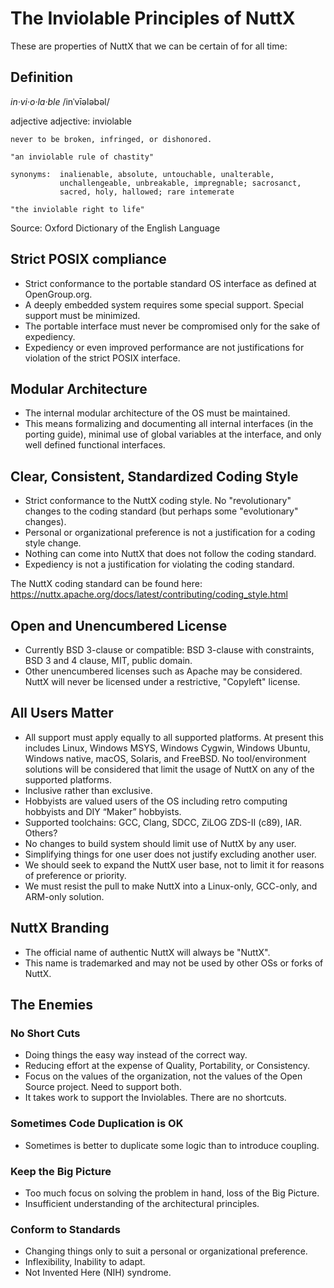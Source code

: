 # The Inviolable Principles of NuttX

These are properties of NuttX that we can be certain of for all time:

## Definition

*in·vi·o·la·ble*
/inˈvīələbəl/

adjective
adjective: inviolable

    never to be broken, infringed, or dishonored.

    "an inviolable rule of chastity"

    synonyms:  inalienable, absolute, untouchable, unalterable,
               unchallengeable, unbreakable, impregnable; sacrosanct,
               sacred, holy, hallowed; rare intemerate

    "the inviolable right to life"

Source: Oxford Dictionary of the English Language

## Strict POSIX compliance

  - Strict conformance to the portable standard OS interface as defined at
    OpenGroup.org.
  - A deeply embedded system requires some special support.  Special
    support must be minimized.
  - The portable interface must never be compromised only for the sake of
    expediency.
  - Expediency or even improved performance are not justifications for
    violation of the strict POSIX interface.

## Modular Architecture

  - The internal modular architecture of the OS must be maintained.
  - This means formalizing and documenting all internal interfaces (in the
    porting guide), minimal use of global variables at the interface, and
    only well defined functional interfaces.

## Clear, Consistent, Standardized Coding Style

  - Strict conformance to the NuttX coding style.  No "revolutionary"
    changes to the coding standard (but perhaps some "evolutionary"
    changes).
  - Personal or organizational preference is not a justification for a
    coding style change.
  - Nothing can come into NuttX that does not follow the coding standard.
  - Expediency is not a justification for violating the coding standard.

  The NuttX coding standard can be found here:
  https://nuttx.apache.org/docs/latest/contributing/coding_style.html

## Open and Unencumbered License

  - Currently BSD 3-clause or compatible:  BSD 3-clause with constraints,
    BSD 3 and 4 clause, MIT, public domain.
  - Other unencumbered licenses such as Apache may be considered.
    NuttX will never be licensed under a restrictive, "Copyleft" license.

## All Users Matter

  - All support must apply equally to all supported platforms.  At present
    this includes Linux, Windows MSYS, Windows Cygwin, Windows Ubuntu,
    Windows native, macOS, Solaris, and FreeBSD.  No tool/environment
    solutions will be considered that limit the usage of NuttX on any of
    the supported platforms.
  - Inclusive rather than exclusive.
  - Hobbyists are valued users of the OS including retro computing hobbyists
    and DIY “Maker” hobbyists.
  - Supported toolchains:  GCC, Clang, SDCC, ZiLOG ZDS-II (c89), IAR.
    Others?
  - No changes to build system should limit use of NuttX by any user.
  - Simplifying things for one user does not justify excluding another user.
  - We should seek to expand the NuttX user base, not to limit it for
    reasons of preference or priority.
  - We must resist the pull to make NuttX into a Linux-only, GCC-only, and
    ARM-only solution.

## NuttX Branding

  - The official name of authentic NuttX will always be "NuttX".
  - This name is trademarked and may not be used by other OSs or forks of
    NuttX.

## The Enemies

### No Short Cuts

  - Doing things the easy way instead of the correct way.
  - Reducing effort at the expense of Quality, Portability, or
    Consistency.
  - Focus on the values of the organization, not the values of the Open
    Source project.  Need to support both.
  - It takes work to support the Inviolables.  There are no shortcuts.

### Sometimes Code Duplication is OK

  - Sometimes is better to duplicate some logic than to introduce coupling.

### Keep the Big Picture

  - Too much focus on solving the problem in hand, loss of the Big Picture.
  - Insufficient understanding of the architectural principles.

### Conform to Standards

  - Changing things only to suit a personal or organizational preference.
  - Inflexibility, Inability to adapt.
  - Not Invented Here (NIH) syndrome.
